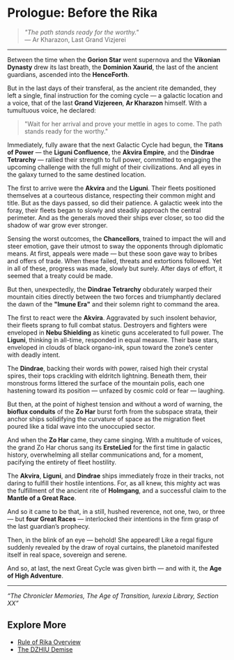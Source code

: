 # Prologue: Before the Rika

> *"The path stands ready for the worthy."*  
> — Ar Kharazon, Last Grand Vizjerei

---

Between the time when the **Gorion Star** went supernova and the **Vikonian Dynasty** drew its last breath, the **Dominion Xaurid**, the last of the ancient guardians, ascended into the **HenceForth**.  

But in the last days of their transferal, as the ancient rite demanded, they left a single, final instruction for the coming cycle — a galactic location and a voice, that of the last **Grand Vizjereen**, **Ar Kharazon** himself. With a tumultuous voice, he declared:  

> "Wait for her arrival and prove your mettle in ages to come. The path stands ready for the worthy."

Immediately, fully aware that the next Galactic Cycle had begun, the **Titans of Power** — the **Liguni Confluence**, the **Akvira Empire**, and the **Dindrae Tetrarchy** — rallied their strength to full power, committed to engaging the upcoming challenge with the full might of their civilizations. And all eyes in the galaxy turned to the same destined location.  

The first to arrive were the **Akvira** and the **Liguni**. Their fleets positioned themselves at a courteous distance, respecting their common might and title. But as the days passed, so did their patience. A galactic week into the foray, their fleets began to slowly and steadily approach the central perimeter. And as the generals moved their ships ever closer, so too did the shadow of war grow ever stronger.  

Sensing the worst outcomes, the **Chancellors**, trained to impact the will and steer emotion, gave their utmost to sway the opponents through diplomatic means. At first, appeals were made — but these soon gave way to bribes and offers of trade. When these failed, threats and extortions followed. Yet in all of these, progress was made, slowly but surely. After days of effort, it seemed that a treaty could be made.  

But then, unexpectedly, the **Dindrae Tetrarchy** obdurately warped their mountain cities directly between the two forces and triumphantly declared the dawn of the **"Imune Era"** and their solemn right to command the area.  

The first to react were the **Akvira**. Aggravated by such insolent behavior, their fleets sprang to full combat status. Destroyers and fighters were enveloped in **Nebu Shielding** as kinetic guns accelerated to full power. The **Liguni**, thinking in all-time, responded in equal measure. Their base stars, enveloped in clouds of black organo-ink, spun toward the zone’s center with deadly intent.  

The **Dindrae**, backing their words with power, raised high their crystal spires, their tops crackling with eldritch lightning. Beneath them, their monstrous forms littered the surface of the mountain polis, each one hastening toward its position — unfazed by cosmic cold or fear — laughing.  

But then, at the point of highest tension and without a word of warning, the **bioflux conduits** of the **Zo Har** burst forth from the subspace strata, their anchor ships solidifying the curvature of space as the migration fleet poured like a tidal wave into the unoccupied sector.  

And when the **Zo Har** came, they came singing. With a multitude of voices, the grand Zo Har chorus sang its **ErsteLied** for the first time in galactic history, overwhelming all stellar communications and, for a moment, pacifying the entirety of fleet hostility.  

The **Akvira**, **Liguni**, and **Dindrae** ships immediately froze in their tracks, not daring to fulfill their hostile intentions. For, as all knew, this mighty act was the fulfillment of the ancient rite of **Holmgang**, and a successful claim to the **Mantle of a Great Race**.  

And so it came to be that, in a still, hushed reverence, not one, two, or three — but **four Great Races** — interlocked their intentions in the firm grasp of the last guardian’s prophecy.  

Then, in the blink of an eye — behold! She appeared! Like a regal figure suddenly revealed by the draw of royal curtains, the planetoid manifested itself in real space, sovereign and serene.  

And so, at last, the next Great Cycle was given birth — and with it, the **Age of High Adventure**.  

---

*“The Chronicler Memories, The Age of Transition, Iurexia Library, Section XX”*

## Explore More

- [Rule of Rika Overview](../rule-of-rika.md)
- [The DZHIU Demise](01-the-dzhiu-demise.md)

